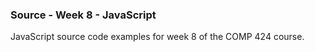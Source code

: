 ### Source - Week 8 - JavaScript

JavaScript source code examples for week 8 of the COMP 424 course.
